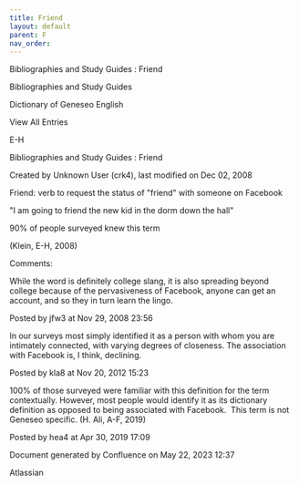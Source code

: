 ```yaml
---
title: Friend
layout: default
parent: F
nav_order:
---
```


Bibliographies and Study Guides : Friend

Bibliographies and Study Guides

Dictionary of Geneseo English

View All Entries

E-H

Bibliographies and Study Guides : Friend

Created by  Unknown User (crk4), last modified on Dec 02, 2008

Friend: verb to request the status of &quot;friend&quot; with someone on Facebook

&quot;I am going to friend the new kid in the dorm down the hall&quot;

90% of people surveyed knew this term

(Klein, E-H, 2008)

Comments:

While the word is definitely college slang, it is also spreading beyond college because of the pervasiveness of Facebook, anyone can get an account, and so they in turn learn the lingo.

Posted by jfw3 at Nov 29, 2008 23:56

In our surveys most simply identified it as a person with whom you are intimately connected, with varying degrees of closeness. The association with Facebook is, I think, declining. 

Posted by kla8 at Nov 20, 2012 15:23

100% of those surveyed were familiar with this definition for the term contextually. However, most people would identify it as its dictionary definition as opposed to being associated with Facebook.  This term is not Geneseo specific. (H. Ali, A-F, 2019)

Posted by hea4 at Apr 30, 2019 17:09

Document generated by Confluence on May 22, 2023 12:37

Atlassian
